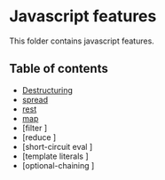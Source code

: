 # Javascript features

This folder contains javascript features.

## Table of contents
- [Destructuring](./destructuring.js)
- [spread ](./spread.js) 
- [rest ](./rest.js) 
- [map ](./map.js)
- [filter ]
- [reduce ]
- [short-circuit eval ]
- [template literals ]
- [optional-chaining ]